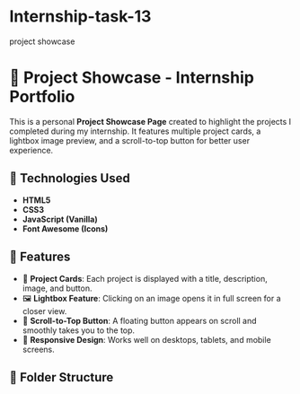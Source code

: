 # Internship-task-13
project showcase
# 🌟 Project Showcase - Internship Portfolio

This is a personal **Project Showcase Page** created to highlight the projects I completed during my internship. It features multiple project cards, a lightbox image preview, and a scroll-to-top button for better user experience.

## 🔧 Technologies Used

- **HTML5**
- **CSS3**
- **JavaScript (Vanilla)**
- **Font Awesome (Icons)**

## 📸 Features

- 🎴 **Project Cards**: Each project is displayed with a title, description, image, and button.
- 🖼️ **Lightbox Feature**: Clicking on an image opens it in full screen for a closer view.
- 🔼 **Scroll-to-Top Button**: A floating button appears on scroll and smoothly takes you to the top.
- 🎨 **Responsive Design**: Works well on desktops, tablets, and mobile screens.
## 📁 Folder Structure

